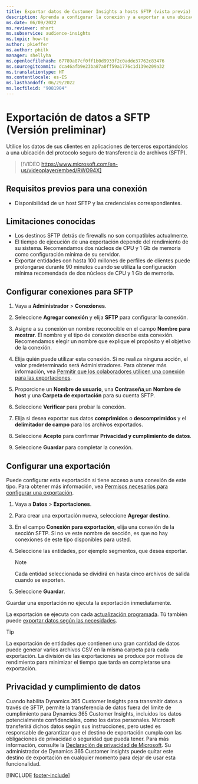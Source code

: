 ```yaml
---
title: Exportar datos de Customer Insights a hosts SFTP (vista previa) (contiene vídeo)
description: Aprenda a configurar la conexión y a exportar a una ubicación de SFTP.
ms.date: 06/09/2022
ms.reviewer: mhart
ms.subservice: audience-insights
ms.topic: how-to
author: pkieffer
ms.author: philk
manager: shellyha
ms.openlocfilehash: 67789a87cf0ff1b0d9933f2c0adde37762c83476
ms.sourcegitcommit: dca46afb9e23ba87a0ff59a1776c1d139e209a32
ms.translationtype: HT
ms.contentlocale: es-ES
ms.lasthandoff: 06/29/2022
ms.locfileid: "9081904"
---
```

# <a name="export-data-to-sftp-preview"></a>Exportación de datos a SFTP (Versión preliminar)

Utilice los datos de sus clientes en aplicaciones de terceros exportándolos a una ubicación del protocolo seguro de transferencia de archivos (SFTP).

> [!VIDEO https://www.microsoft.com/en-us/videoplayer/embed/RWO94X]

## <a name="prerequisites-for-connection"></a>Requisitos previos para una conexión

- Disponibilidad de un host SFTP y las credenciales correspondientes.

## <a name="known-limitations"></a>Limitaciones conocidas

- Los destinos SFTP detrás de firewalls no son compatibles actualmente. 
- El tiempo de ejecución de una exportación depende del rendimiento de su sistema. Recomendamos dos núcleos de CPU y 1 Gb de memoria como configuración mínima de su servidor.
- Exportar entidades con hasta 100 millones de perfiles de clientes puede prolongarse durante 90 minutos cuando se utiliza la configuración mínima recomendada de dos núcleos de CPU y 1 Gb de memoria.

## <a name="set-up-connection-to-sftp"></a>Configurar conexiones para SFTP

1. Vaya a **Administrador** > **Conexiones**.

1. Seleccione **Agregar conexión** y elija **SFTP** para configurar la conexión.

1. Asigne a su conexión un nombre reconocible en el campo **Nombre para mostrar**. El nombre y el tipo de conexión describe esta conexión. Recomendamos elegir un nombre que explique el propósito y el objetivo de la conexión.

1. Elija quién puede utilizar esta conexión. Si no realiza ninguna acción, el valor predeterminado será Administradores. Para obtener más información, vea [Permitir que los colaboradores utilicen una conexión para las exportaciones](connections.md#allow-contributors-to-use-a-connection-for-exports).

1. Proporcione un **Nombre de usuario**, una **Contraseña**,un **Nombre de host** y una **Carpeta de exportación** para su cuenta SFTP.

1. Seleccione **Verificar** para probar la conexión.

1. Elija si desea exportar sus datos **comprimidos** o **descomprimidos** y el **delimitador de campo** para los archivos exportados.

1. Seleccione **Acepto** para confirmar **Privacidad y cumplimiento de datos**.

1. Seleccione **Guardar** para completar la conexión.

## <a name="configure-an-export"></a>Configurar una exportación

Puede configurar esta exportación si tiene acceso a una conexión de este tipo. Para obtener más información, vea [Permisos necesarios para configurar una exportación](export-destinations.md#set-up-a-new-export).

1. Vaya a **Datos** > **Exportaciones**.

1. Para crear una exportación nueva, seleccione **Agregar destino**.

1. En el campo **Conexión para exportación**, elija una conexión de la sección SFTP. Si no ve este nombre de sección, es que no hay conexiones de este tipo disponibles para usted.

1. Seleccione las entidades, por ejemplo segmentos, que desea exportar.

   > [!NOTE]
   > Cada entidad seleccionada se dividirá en hasta cinco archivos de salida cuando se exporten.

1. Seleccione **Guardar**.

Guardar una exportación no ejecuta la exportación inmediatamente.

La exportación se ejecuta con cada [actualización programada](system.md#schedule-tab).
Tú también puede [exportar datos según las necesidades](export-destinations.md#run-exports-on-demand).

> [!TIP]
> La exportación de entidades que contienen una gran cantidad de datos puede generar varios archivos CSV en la misma carpeta para cada exportación. La división de las exportaciones se produce por motivos de rendimiento para minimizar el tiempo que tarda en completarse una exportación.

## <a name="data-privacy-and-compliance"></a>Privacidad y cumplimiento de datos

Cuando habilita Dynamics 365 Customer Insights para transmitir datos a través de SFTP, permite la transferencia de datos fuera del límite de cumplimiento para Dynamics 365 Customer Insights, incluidos los datos potencialmente confidenciales, como los datos personales. Microsoft transferirá dichos datos según sus instrucciones, pero usted es responsable de garantizar que el destino de exportación cumpla con las obligaciones de privacidad o seguridad que pueda tener. Para más información, consulte la [Declaración de privacidad de Microsoft](https://go.microsoft.com/fwlink/?linkid=396732).
Su administrador de Dynamics 365 Customer Insights puede quitar este destino de exportación en cualquier momento para dejar de usar esta funcionalidad.

[!INCLUDE [footer-include](includes/footer-banner.md)]
